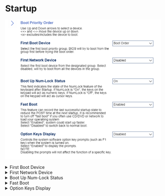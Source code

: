 # Startup

![](./img/thinkcenter_startup.png)

<details><summary>First Boot Device</summary>

Select the first boot priority group. BIOS will try to boot from this group first before trying the boot order.

Options:

1. **Boot Order**. Default.
1. Network
1. SATA Drive
1. M.2 Drive
1. VMD Drive
1. USB HDD
1. USB CDROM

<!-- TODO: add WMI
| WMI Setting name | Values | SVP Req'd | AMD/Intel |
|:---|:---|:---|:---|
| Firstbootdevice | setting_values | yes_no | amd_intel |
-->
</details>

<details><summary>First Network Device</summary>

Select the first boot device from the designated group.

**WARNING:** if disabled, the system will try to boot from all the devices in the group.

Options:

1. **Disabled** - the system will try to boot from all the devices in the group. Default.
1. Network1
1. Network2

</details>

<details><summary>Boot Up Num-Lock Status</summary>

Whether keypad keys will act as numeric keys.

Options:

1. **On** - Default.
1. Off.

<!-- TODO: add WMI
| WMI Setting name | Values | SVP Req'd | AMD/Intel |
|:---|:---|:---|:---|
| BootUpNumLockStatus | setting_values | yes_no | amd_intel |
-->
</details>

<details><summary>Fast Boot</summary>

Record the last successful startup state to reduce the POST time at the next startup.

**WARNING:** We recommended turning off Fast Boot if you often use CD/DVD or network to load your operating system.

Options:

1.  **Enabled** - Default.
1.  Disabled.

<!-- TODO: add WMI
| WMI Setting name | Values | SVP Req'd | AMD/Intel |
|:---|:---|:---|:---|
| FastBoot | setting_values | yes_no | amd_intel |
-->

</details>

<details><summary>Option Keys Display</summary>

Controls the system software option key prompts (such as the F1 key) when the system is turned on.

One of 2 possible options for option key prompts:

1.  **Disabled** - Default.
2.  Enabled.

**NOTE:** Disabling the prompts will not affect the function of a specific key.

<!-- TODO: add WMI
| WMI Setting name | Values | SVP Req'd | AMD/Intel |
|:---|:---|:---|:---|
| OptionKeysDisplay | setting_values | yes_no | amd_intel |
-->

</details>